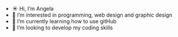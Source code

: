 - ☀️ Hi, I’m Angela
- 👀 I’m interested in programming, web design and graphic design
- 🌱 I’m currently learning how to use gitHub
- 💞️ I’m looking to develop my coding skills

<!---
angelahanzi/angelahanzi is a ✨ special ✨ repository because its `README.md` (this file) appears on your GitHub profile.
You can click the Preview link to take a look at your changes.
--->
